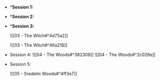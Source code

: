 * ***Session 1:**

* ***Session 2:** 

* ***Session 3:** 

	![[03 - The Witch#^4d75a2]] 

	![[03 - The Witch#^46a218]]

* Session 4: 
  ![[04 - The Woods#^382309]]
  ![[04 - The Woods#^2c026e]]
* Session 5: 

	 ![[05 - Sredelm Woods#^4ff3e7]]